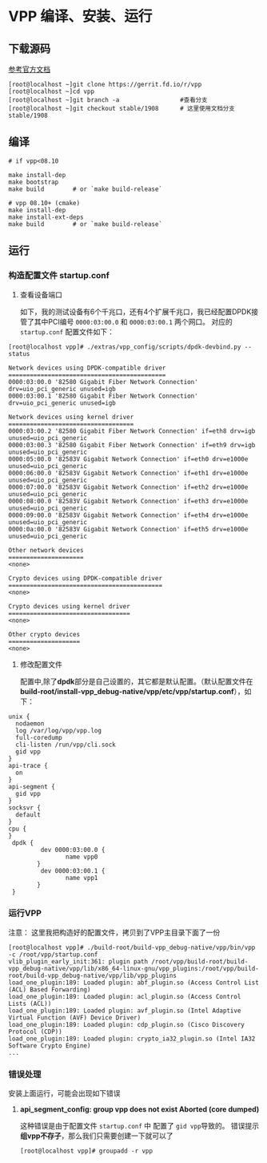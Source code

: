 # VPP 编译、安装、运行

## 下载源码

[参考官方文档](https://wiki.fd.io/view/VPP/Pulling,_Building,_Running,_Hacking_and_Pushing_VPP_Code)

```
[root@localhost ~]git clone https://gerrit.fd.io/r/vpp
[root@localhost ~]cd vpp
[root@localhost ~]git branch -a                 #查看分支
[root@localhost ~]git checkout stable/1908      # 这里使用文档分支 stable/1908
```

## 编译

```
# if vpp<08.10

make install-dep
make bootstrap
make build        # or `make build-release`

# vpp 08.10+ (cmake)
make install-dep
make install-ext-deps
make build        # or `make build-release`
```

## 运行

### 构造配置文件 startup.conf

1. 查看设备端口
   
    如下，我的测试设备有6个千兆口，还有4个扩展千兆口，我已经配置DPDK接管了其中PCI编号 `0000:03:00.0` 和 `0000:03:00.1` 两个网口。
对应的 `startup.conf` 配置文件如下：
   
```
[root@localhost vpp]# ./extras/vpp_config/scripts/dpdk-devbind.py --status

Network devices using DPDK-compatible driver
============================================
0000:03:00.0 '82580 Gigabit Fiber Network Connection' drv=uio_pci_generic unused=igb
0000:03:00.1 '82580 Gigabit Fiber Network Connection' drv=uio_pci_generic unused=igb

Network devices using kernel driver
===================================
0000:03:00.2 '82580 Gigabit Fiber Network Connection' if=eth8 drv=igb unused=uio_pci_generic 
0000:03:00.3 '82580 Gigabit Fiber Network Connection' if=eth9 drv=igb unused=uio_pci_generic 
0000:05:00.0 '82583V Gigabit Network Connection' if=eth0 drv=e1000e unused=uio_pci_generic 
0000:06:00.0 '82583V Gigabit Network Connection' if=eth1 drv=e1000e unused=uio_pci_generic 
0000:07:00.0 '82583V Gigabit Network Connection' if=eth2 drv=e1000e unused=uio_pci_generic 
0000:08:00.0 '82583V Gigabit Network Connection' if=eth3 drv=e1000e unused=uio_pci_generic 
0000:09:00.0 '82583V Gigabit Network Connection' if=eth4 drv=e1000e unused=uio_pci_generic 
0000:0a:00.0 '82583V Gigabit Network Connection' if=eth5 drv=e1000e unused=uio_pci_generic 

Other network devices
=====================
<none>

Crypto devices using DPDK-compatible driver
===========================================
<none>

Crypto devices using kernel driver
==================================
<none>

Other crypto devices
====================
<none>
```

1. 修改配置文件

    配置中,除了**dpdk**部分是自己设置的，其它都是默认配置。（默认配置文件在**build-root/install-vpp_debug-native/vpp/etc/vpp/startup.conf**），如下：

```
unix {
  nodaemon
  log /var/log/vpp/vpp.log
  full-coredump
  cli-listen /run/vpp/cli.sock
  gid vpp
}
api-trace {
  on
}
api-segment {
  gid vpp
}
socksvr {
  default
}
cpu {
}
 dpdk {
         dev 0000:03:00.0 {
                name vpp0
        } 
         dev 0000:03:00.1 {
                name vpp1
        } 
 }
```

### 运行VPP

注意： 这里我把构造好的配置文件，拷贝到了VPP主目录下面了一份

```
[root@localhost vpp]# ./build-root/build-vpp_debug-native/vpp/bin/vpp -c /root/vpp/startup.conf
vlib_plugin_early_init:361: plugin path /root/vpp/build-root/build-vpp_debug-native/vpp/lib/x86_64-linux-gnu/vpp_plugins:/root/vpp/build-root/build-vpp_debug-native/vpp/lib/vpp_plugins
load_one_plugin:189: Loaded plugin: abf_plugin.so (Access Control List (ACL) Based Forwarding)
load_one_plugin:189: Loaded plugin: acl_plugin.so (Access Control Lists (ACL))
load_one_plugin:189: Loaded plugin: avf_plugin.so (Intel Adaptive Virtual Function (AVF) Device Driver)
load_one_plugin:189: Loaded plugin: cdp_plugin.so (Cisco Discovery Protocol (CDP))
load_one_plugin:189: Loaded plugin: crypto_ia32_plugin.so (Intel IA32 Software Crypto Engine)
...

```

### 错误处理

安装上面运行，可能会出现如下错误

1. **api_segment_config: group vpp does not exist Aborted (core dumped)**

    这种错误是由于配置文件 `startup.conf` 中 配置了 `gid vpp`导致的。 错误提示 **组vpp不存子**，那么我们只需要创建一下就可以了

    ```
    [root@localhost vpp]# groupadd -r vpp
    ```


